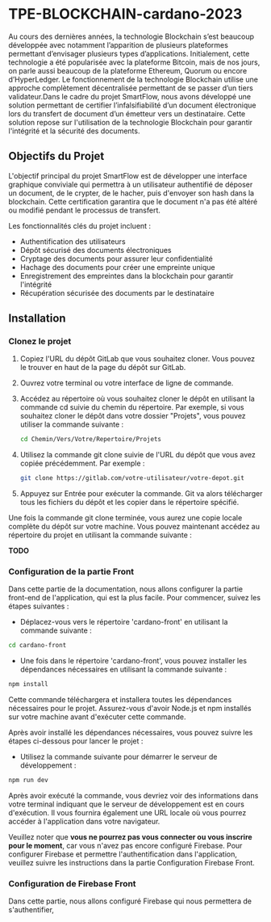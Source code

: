 # TPE-BLOCKCHAIN-cardano-2023 
Au cours des dernières années, la technologie Blockchain s’est beaucoup développée avec notamment l’apparition de plusieurs plateformes permettant d’envisager plusieurs types d’applications. Initialement, cette technologie a été popularisée avec la plateforme Bitcoin, mais de nos jours, on parle aussi beaucoup de la plateforme Ethereum, Quorum ou encore d’HyperLedger. Le fonctionnement de la technologie Blockchain utilise une approche complètement décentralisée permettant de se passer d’un tiers validateur.Dans le cadre du projet SmartFlow, nous avons développé une solution permettant de certifier l’infalsifiabilité d’un document électronique lors du transfert de document d’un émetteur vers un destinataire. Cette solution repose sur l'utilisation de la technologie Blockchain pour garantir l'intégrité et la sécurité des documents.

## Objectifs du Projet
L'objectif principal du projet SmartFlow est de développer une interface graphique conviviale qui permettra à un utilisateur authentifié de déposer un document, de le crypter, de le hacher, puis d'envoyer son hash dans la blockchain. Cette certification garantira que le document n'a pas été altéré ou modifié pendant le processus de transfert.

Les fonctionnalités clés du projet incluent :
- Authentification des utilisateurs
- Dépôt sécurisé des documents électroniques
- Cryptage des documents pour assurer leur confidentialité
- Hachage des documents pour créer une empreinte unique
- Enregistrement des empreintes dans la blockchain pour garantir l'intégrité
- Récupération sécurisée des documents par le destinataire

## Installation 

### Clonez le projet 
1. Copiez l'URL du dépôt GitLab que vous souhaitez cloner. Vous pouvez le trouver en haut de la page du dépôt sur GitLab.
2. Ouvrez votre terminal ou votre interface de ligne de commande.
3. Accédez au répertoire où vous souhaitez cloner le dépôt en utilisant la commande cd suivie du chemin du répertoire. Par exemple, si vous souhaitez cloner le dépôt dans votre dossier "Projets", vous pouvez utiliser la commande suivante :
    ```bash
    cd Chemin/Vers/Votre/Repertoire/Projets
    ```

4. Utilisez la commande git clone suivie de l'URL du dépôt que vous avez copiée précédemment. Par exemple :
    ```bash
    git clone https://gitlab.com/votre-utilisateur/votre-depot.git
    ```
5. Appuyez sur Entrée pour exécuter la commande. Git va alors télécharger tous les fichiers du dépôt et les copier dans le répertoire spécifié.

Une fois la commande git clone terminée, vous aurez une copie locale complète du dépôt sur votre machine. Vous pouvez maintenant accédez au répertoire du projet en utilisant la commande suivante :

**TODO**

### Configuration de la partie Front 
Dans cette partie de la documentation, nous allons configurer la partie front-end de l'application, qui est la plus facile. Pour commencer, suivez les étapes suivantes :
- Déplacez-vous vers le répertoire 'cardano-front' en utilisant la commande suivante :
```bash 
cd cardano-front
```
- Une fois dans le répertoire 'cardano-front', vous pouvez installer les dépendances nécessaires en utilisant la commande suivante :
```bash 
npm install
```
Cette commande téléchargera et installera toutes les dépendances nécessaires pour le projet. Assurez-vous d'avoir Node.js et npm installés sur votre machine avant d'exécuter cette commande.

Après avoir installé les dépendances nécessaires, vous pouvez suivre les étapes ci-dessous pour lancer le projet :
- Utilisez la commande suivante pour démarrer le serveur de développement :
```bash 
npm run dev
```
Après avoir exécuté la commande, vous devriez voir des informations dans votre terminal indiquant que le serveur de développement est en cours d'exécution. Il vous fournira également une URL locale où vous pourrez accéder à l'application dans votre navigateur.

Veuillez noter que **vous ne pourrez pas vous connecter ou vous inscrire pour le moment**, car vous n'avez pas encore configuré Firebase. Pour configurer Firebase et permettre l'authentification dans l'application, veuillez suivre les instructions dans la partie Configuration Firebase Front.

### Configuration de Firebase Front
Dans cette partie, nous allons configuré Firebase qui nous permettera de s'authentifier, 
